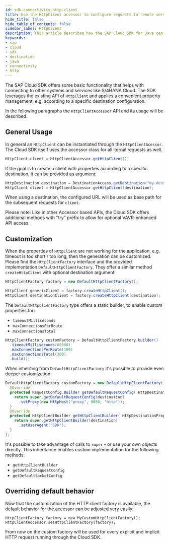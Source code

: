 ```yaml
---
id: sdk-connectivity-http-client
title: Use the HttpClient accessor to configure requests to remote services
hide_title: false
hide_table_of_contents: false
sidebar_label: HttpClient
description: This article describes how the SAP Cloud SDK for Java can be used to prepare instances of HttpClient. This class enables connections to other systems and services like S/4HANA or SAP Cloud Platform services.
keywords:
- sap
- cloud
- sdk
- destination
- java
- connectivity
- http
---
```


The SAP Cloud SDK offers some basic functionality that helps with connecting to other systems and services like S/4HANA Cloud.
The SDK leverages the existing API of `HttpClient` and applies a convenient property management, e.g. according to a specific destination configuration.

In the following paragraphs the `HttpClientAccessor` API and its usage will be described.

## General Usage

In general an `HttpClient` can be instantiated through the `HttpClientAcessor`.
The Cloud SDK itself uses the accessor class for all iternal requests as well.

```java
HttpClient client = HttpClientAccessor.getHttpClient();
```

If the goal is to create a client with properties according to a specific destination, it can be provided as argument:

```java
HttpDestination destination = DestinationAccess.getDestination("my-destination").asHttp();
HttpClient client = HttpClientAccessor.getHttpClient(destination);
```

When using a destination, the configured URL will be used as base path for the subsequent requests for `client`. 

Please note: Like in other Accessor based APIs, the Cloud SDK offers additional methods with "try" prefix to allow for optional VAVR-enhanced API access.

## Customization

When the properties of `HttpClient` are not working for the application, e.g. timeout is too short / too long, then the generation can be customized.
Please find the `HttpClientFactory` interface and the provided implementation `DefaultHttpClientFactory`.
They offer a similar method `createHttpClient` with optional destination argument:

```java
HttpClientFactory factory = new DefaultHttpClientFactory();

HttpClient genericClient = factory.createHttpClient();
HttpClient destinationClient = factory.createHttpClient(destination);
```

The `DefaultHttpClientFactory` type offers a static builder, to enable custom properties for:
- `timeoutMilliseconds`
- `maxConnectionsPerRoute`
- `maxConnectionsTotal`

```java
HttpClientFactory customFactory = DefaultHttpClientFactory.builder()
  .timeoutMilliseconds(60000)
  .maxConnectionsPerRoute(100)
  .maxConnectionsTotal(200)
  .build();
```

When inheriting from `DefaultHttpClientFactory` it's possible to provide even deeper customization:
```java
DefaultHttpClientFactory customFactory = new DefaultHttpClientFactory() {
  @Override
  protected RequestConfig.Builder getDefaultRequestConfig( HttpDestinationProperties destination ) {
    return super.getDefaultRequestConfig(destination)
      .setProxy(new HttpHost("proxy", 8080, "http"));
  }
  @Override
  protected HttpClientBuilder getHttpClientBuilder( HttpDestinationProperties destination ) {
    return super.getHttpClientBuilder(destination)
      .setUserAgent("SDK");
  }
};
```
It's possible to take advantage of calls to `super` - or use your own objects directly.
This inheritance enables custom implementation for the following methods:
- `getHttpClientBuilder`
- `getDefaultRequestConfig`
- `getDefaultSocketConfig`


## Overriding default behavior

Now that the customization of the HTTP client factory is available, the default behavior for the accessor can be adjusted very easily:

``` 
HttpClientFactory factory = new MyCustomHttpClientFactory();
HttpClientAccessor.setHttpClientFactory(factory);
```
From now on the custom factory will be used for every explicit and implicit HTTP request running through the Cloud SDK.
